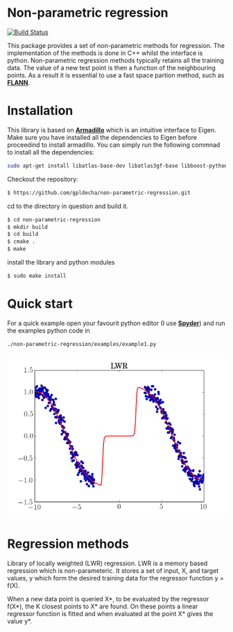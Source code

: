 # Non-parametric regression

[![Build Status](https://travis-ci.org/gpldecha/non-parametric-regression.svg?branch=master)](https://travis-ci.org/gpldecha/non-parametric-regression)

This package provides a set of non-parametric methods for regression. The implementation of the methods is done in C++ whilst the interface is python. Non-parametric regression methods typically retains all the training data. The value of a new test point is then a function of the neighbouring points. As a result it is essential to use a fast space partion method, such as 
[**FLANN**](http://www.cs.ubc.ca/research/flann/).  


# Installation

This library is based on  [**Armadillo**](http://arma.sourceforge.net/download.html) which is an intuitive interface
to Eigen. Make sure you have installed all the dependencies to Eigen before proceedind to install armadillo. You 
can simply run the following commnad to install all the dependencies:

```sh
sudo apt-get install libatlas-base-dev libatlas3gf-base libboost-python-dev libflann-dev libarmadillo-dev
```

Checkout the repository:
```sh
$ https://github.com/gpldecha/non-parametric-regression.git
```
cd to the directory in question and build it.
```sh
$ cd non-parametric-regression
$ mkdir build
$ cd build
$ cmake .
$ make
```
install the library and python modules
```sh
$ sudo make install 
```
# Quick start
For a quick example open your favourit python editor (I use [**Spyder**](https://pythonhosted.org/spyder/)) and run
the examples python code in 

```sh
./non-parametric-regression/examples/example1.py
```

![alt text](docs/images/lwr_1D.png "LWR 1D example")


# Regression methods



Library of locally weighted (LWR) regression. LWR is a memory based regression which is non-parameteric. 
It stores a set of input, X, and target values, y which form the desired training data for the regressor 
function y = f(X).

When a new data point is queried X*, to be evaluated by the regressor f(X*), the K closest points to X* are found. 
On these points a linear regressor function is fitted and when evaluated at the point X* gives the value y*.
